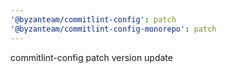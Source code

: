 ```yaml
---
'@byzanteam/commitlint-config': patch
'@byzanteam/commitlint-config-monorepo': patch
---
```


commitlint-config patch version update
